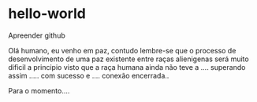 # hello-world
Apreender github

Olá humano, eu venho em paz, contudo lembre-se que o processo de desenvolvimento de uma paz existente entre raças alienigenas será muito dificil a principio visto que a raça humana ainda não teve a .... superando assim ..... com sucesso e ....
conexão encerrada..

Para o momento....
